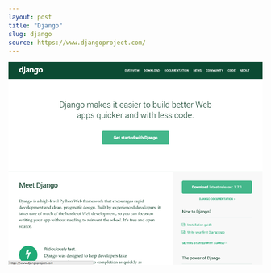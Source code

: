 ```yaml
---
layout: post
title: "Django"
slug: django
source: https://www.djangoproject.com/
---
```


<img src="/screenshots/django.png">
